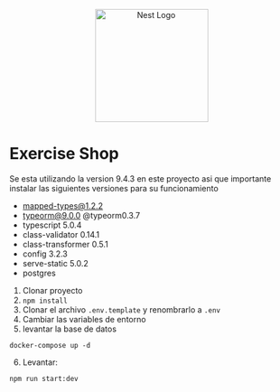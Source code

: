 <p align="center">
  <a href="http://nestjs.com/" target="blank"><img src="https://nestjs.com/img/logo-small.svg" width="200" alt="Nest Logo" /></a>
</p>

# Exercise Shop
Se esta utilizando la version 9.4.3 en este proyecto asi que importante instalar las siguientes versiones para su funcionamiento
* mapped-types@1.2.2
* typeorm@9.0.0 @typeorm0.3.7
* typescript 5.0.4
* class-validator 0.14.1
* class-transformer 0.5.1
* config 3.2.3
* serve-static 5.0.2
* postgres

1. Clonar proyecto
2. ```npm install```
3. Clonar el archivo ```.env.template``` y renombrarlo a ```.env```
4. Cambiar las variables de entorno
5. levantar la base de datos 
```
docker-compose up -d
```
6. Levantar: 
```
npm run start:dev
```

